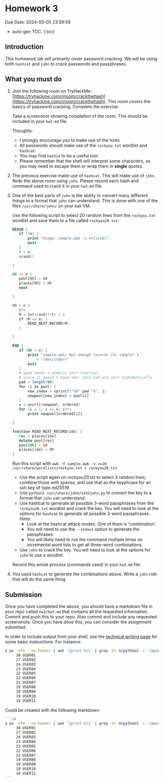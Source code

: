 # Homework 3

Due Date: 2024-05-05 23:59:59

* auto-gen TOC:
{:toc}

## Introduction

This homework lab will primarily cover password cracking. We will be using both `hashcat` and `john` to crack passwords and passphrases.

## What you must do

1. Join the following room on TryHackMe: [https://tryhackme.com/r/room/crackthehash](https://tryhackme.com/r/room/crackthehash). This room covers the basics of password cracking. Complete the exercise.

    Take a screenshot showing completion of the room. This should be included in your `hw3.md` file.

    Thoughts:
    * I strongly encourage you to make use of the hints. 
    * All passwords should make use of the `rockyou.txt` wordlist and `hashcat`. 
    * You may find `hashid` to be a useful tool. 
    * Please remember that the shell will interpret some characters, so you may need to escape them or wrap them in **single** quotes.

1. The previous exercise made use of `hashcat`. This will make use of `john`.  Redo the above room using `john`. Please record each hash and command used to crack it in your `hw3.md` file.

1. One of the best parts of `john` is the ability to convert many different things to a format that `john` can understand. This is done with one of the files `/usr/share/john/` on your kali VM.

    Use the following script to select 20 random lines from the `rockyou.txt` wordlist and save them to a file called `rockyou20.txt`:

    ```awk
   BEGIN {
       if (!n) {
           print "Usage: sample.awk -v n=[size]"
           exit
       }
       t = n
       srand()

   }

   NR <= n {
       pool[NR] = $0
       places[NR] = NR
       next

   }

   NR > n {
       t++
       M = int(rand()*t) + 1
       if (M <= n) {
           READ_NEXT_RECORD(M)
       }

   }

   END {
       if (NR < n) {
           print "sample.awk: Not enough records for sample" \
               > "/dev/stderr"
           exit
       }
       # gawk needs a numeric sort function
       # since it doesn't have one, zero-pad and sort alphabetically
       pad = length(NR)
       for (i in pool) {
           new_index = sprintf("%0" pad "d", i)
           newpool[new_index] = pool[i]
       }
       x = asorti(newpool, ordered)
       for (i = 1; i <= x; i++)
           print newpool[ordered[i]]

   }

   function READ_NEXT_RECORD(idx) {
       rec = places[idx]
       delete pool[rec]
       pool[NR] = $0
       places[idx] = NR  
   } 
     ```

   Run this script with `awk -f sample.awk -v n=20 /usr/share/wordlists/rockyou.txt > rockyou20.txt`

   * Use the script again on rockyou20.txt to select 3 random lines, combine those with spaces, and use that as the keyphrase for an ssh key of type ed25519. 
   * Use `python3 /usr/share/john/ssh2john.py` to convert the key to a format that `john` can understand.
   * Use hashcat to generate all possible 3-word passphrases from the `rockyou20.txt` wordlist and crack the key. You will need to look at the options for `hashcat` to generate all possible 3-word passphrases. Hints:
     * Look at the hashcat attack modes. One of them is 'combination'.
     * You will need to use the `--stdout` option to generate the passphrases.
     * You will likely need to run the command multiple times on incremental word lists to get all three-word combinations.
   * Use `john` to crack the key. You will need to look at the options for `john` to use a wordlist. 

   Record this whole process (commands used) in your `hw3.md` file.
1. You used `hashcat` to generate the combinations above. Write a `john` rule that will do the same thing.

## Submission

Once you have completed the above, you should have a markdown file in your repo called `hw3/hw3.md` that contains all the requested information. Commit and push this to your repo. Also commit and include any requested screenshots. Once you have done this, you can consider the assignment submitted.

In order to include output from your shell, see the [technical writing page](../technical_writing.md) for some basic instructions. For instance:

```sh
❯ ps -efH --no-header | awk '{print $1}' | grep -Ev $(python3 -c 'import sys; print("|".join(sys.argv[1:]))' $(cut -f1 -d':' /etc/passwd)) | sort | uniq -c | sort -rn | head -n 11
     30 USER01
     27 USER02
     24 USER03
     23 USER04
     23 USER05
     22 USER06
     22 USER07
     19 USER08
     19 USER09
     19 USER10
     18 USER11
```

Could be created with the following markdown:

````markdown
```sh
❯ ps -efH --no-header | awk '{print $1}' | grep -Ev $(python3 -c 'import sys; print("|".join(sys.argv[1:]))' $(cut -f1 -d':' /etc/passwd)) | sort | uniq -c | sort -rn | head -n 11
     30 USER01
     27 USER02
     24 USER03
     23 USER04
     23 USER05
     22 USER06
     22 USER07
     19 USER08
     19 USER09
     19 USER10
     18 USER11
```
````